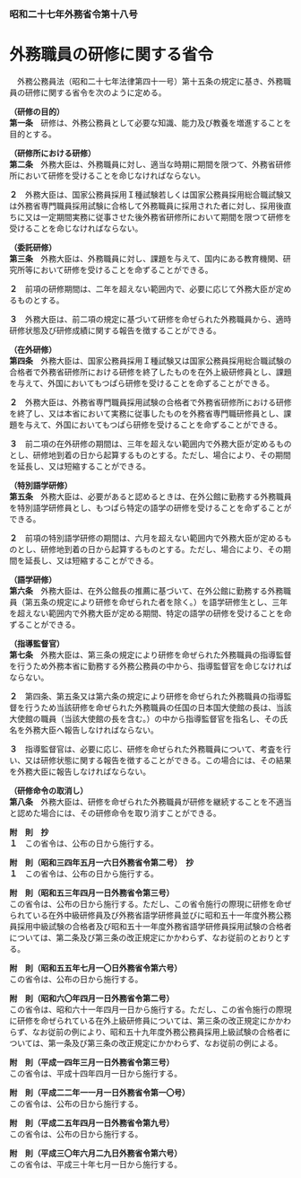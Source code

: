 ### 昭和二十七年外務省令第十八号  
# 外務職員の研修に関する省令  
　外務公務員法（昭和二十七年法律第四十一号）第十五条の規定に基き、外務職員の研修に関する省令を次のように定める。  
  
**（研修の目的）**  
**第一条**　研修は、外務公務員として必要な知識、能力及び教養を増進することを目的とする。  
  
**（研修所における研修）**  
**第二条**　外務大臣は、外務職員に対し、適当な時期に期間を限つて、外務省研修所において研修を受けることを命じなければならない。  
  
**２**　外務大臣は、国家公務員採用Ｉ種試験若しくは国家公務員採用総合職試験又は外務省専門職員採用試験に合格して外務職員に採用された者に対し、採用後直ちに又は一定期間実務に従事させた後外務省研修所において期間を限つて研修を受けることを命じなければならない。  
  
**（委託研修）**  
**第三条**　外務大臣は、外務職員に対し、課題を与えて、国内にある教育機関、研究所等において研修を受けることを命ずることができる。  
  
**２**　前項の研修期間は、二年を超えない範囲内で、必要に応じて外務大臣が定めるものとする。  
  
**３**　外務大臣は、前二項の規定に基づいて研修を命ぜられた外務職員から、適時研修状態及び研修成績に関する報告を徴することができる。  
  
**（在外研修）**  
**第四条**　外務大臣は、国家公務員採用Ｉ種試験又は国家公務員採用総合職試験の合格者で外務省研修所における研修を終了したものを在外上級研修員とし、課題を与えて、外国においてもつぱら研修を受けることを命ずることができる。  
  
**２**　外務大臣は、外務省専門職員採用試験の合格者で外務省研修所における研修を終了し、又は本省において実務に従事したものを外務省専門職研修員とし、課題を与えて、外国においてもつぱら研修を受けることを命ずることができる。  
  
**３**　前二項の在外研修の期間は、三年を超えない範囲内で外務大臣が定めるものとし、研修地到着の日から起算するものとする。ただし、場合により、その期間を延長し、又は短縮することができる。  
  
**（特別語学研修）**  
**第五条**　外務大臣は、必要があると認めるときは、在外公館に勤務する外務職員を特別語学研修員とし、もつぱら特定の語学の研修を受けることを命ずることができる。  
  
**２**　前項の特別語学研修の期間は、六月を超えない範囲内で外務大臣が定めるものとし、研修地到着の日から起算するものとする。ただし、場合により、その期間を延長し、又は短縮することができる。  
  
**（語学研修）**  
**第六条**　外務大臣は、在外公館長の推薦に基づいて、在外公館に勤務する外務職員（第五条の規定により研修を命ぜられた者を除く。）を語学研修生とし、三年を超えない範囲内で外務大臣が定める期間、特定の語学の研修を受けることを命ずることができる。  
  
**（指導監督官）**  
**第七条**　外務大臣は、第三条の規定により研修を命ぜられた外務職員の指導監督を行うため外務本省に勤務する外務公務員の中から、指導監督官を命じなければならない。  
  
**２**　第四条、第五条又は第六条の規定により研修を命ぜられた外務職員の指導監督を行うため当該研修を命ぜられた外務職員の任国の日本国大使館の長は、当該大使館の職員（当該大使館の長を含む。）の中から指導監督官を指名し、その氏名を外務大臣へ報告しなければならない。  
  
**３**　指導監督官は、必要に応じ、研修を命ぜられた外務職員について、考査を行い、又は研修状態に関する報告を徴することができる。この場合には、その結果を外務大臣に報告しなければならない。  
  
**（研修命令の取消し）**  
**第八条**　外務大臣は、研修を命ぜられた外務職員が研修を継続することを不適当と認めた場合には、その研修命令を取り消すことができる。  
  
**附　則　抄**  
**１**　この省令は、公布の日から施行する。  
  
**附　則（昭和三四年五月一六日外務省令第二号）　抄**  
**１**　この省令は、公布の日から施行する。  
  
**附　則（昭和五三年四月一日外務省令第三号）**  
この省令は、公布の日から施行する。ただし、この省令施行の際現に研修を命ぜられている在外中級研修員及び外務省語学研修員並びに昭和五十一年度外務公務員採用中級試験の合格者及び昭和五十一年度外務省語学研修員採用試験の合格者については、第二条及び第三条の改正規定にかかわらず、なお従前のとおりとする。  
  
**附　則（昭和五五年七月一〇日外務省令第六号）**  
この省令は、公布の日から施行する。  
  
**附　則（昭和六〇年四月一日外務省令第二号）**  
この省令は、昭和六十一年四月一日から施行する。ただし、この省令施行の際現に研修を命ぜられている在外上級研修員については、第三条の改正規定にかかわらず、なお従前の例により、昭和五十九年度外務公務員採用上級試験の合格者については、第一条及び第三条の改正規定にかかわらず、なお従前の例による。  
  
**附　則（平成一四年三月一日外務省令第三号）**  
この省令は、平成十四年四月一日から施行する。  
  
**附　則（平成二二年一一月一日外務省令第一〇号）**  
この省令は、公布の日から施行する。  
  
**附　則（平成二五年四月一日外務省令第九号）**  
この省令は、公布の日から施行する。  
  
**附　則（平成三〇年六月二九日外務省令第六号）**  
この省令は、平成三十年七月一日から施行する。  
  
